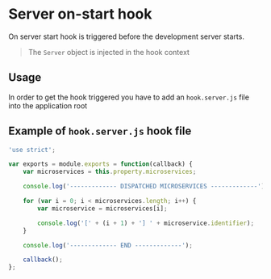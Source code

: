 Server on-start hook
====================

On server start hook is triggered before the development server starts.

> The `Server` object is injected in the hook context

Usage
-----

In order to get the hook triggered you have to add an `hook.server.js` file into the application root

Example of `hook.server.js` hook file
------------------------------------------

```javascript
'use strict';

var exports = module.exports = function(callback) {
	var microservices = this.property.microservices;

	console.log('------------- DISPATCHED MICROSERVICES -------------');

	for (var i = 0; i < microservices.length; i++) {
		var microservice = microservices[i];

		console.log('[' + (i + 1) + '] ' + microservice.identifier);
	}

	console.log('------------- END -------------');

	callback();
};
```